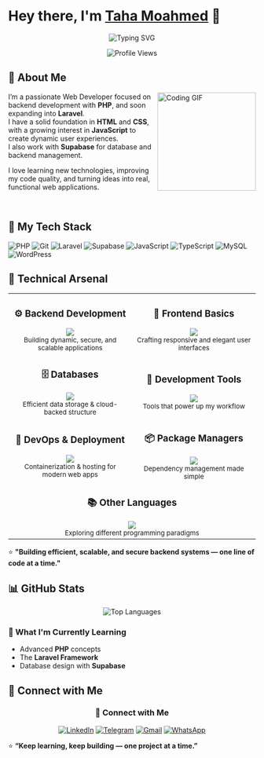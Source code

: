 # Hey there, I'm [Taha Moahmed]() 👋

<div align="center">

![Typing SVG](https://readme-typing-svg.herokuapp.com?font=Fira+Code&size=22&duration=3000&pause=1000&color=00C4FF&center=true&vCenter=true&width=700&lines=Hi%2C+I'm+Taha+Mohamed%E2%9A%99%EF%B8%8F;Web+Developer+%7C+PHP+Learner+%7C+Future+Laravel+Engineer;CS+Student+%7C+Coffee+Lover+%E2%98%95;Passionate+About+Building+Modern+Web+Apps+%F0%9F%94%A5)
</div>

<p align="center">
  <img src="https://komarev.com/ghpvc/?username=Tahamohamed11&style=for-the-badge" alt="Profile Views"/>
</p>

## 🚀 About Me

<img align="right" src="https://c.tenor.com/_DOBjnGspYAAAAAM/code-coding.gif" width="200" alt="Coding GIF"/>

I’m a passionate Web Developer focused on backend development with **PHP**, and soon expanding into **Laravel**.  
I have a solid foundation in **HTML** and **CSS**, with a growing interest in **JavaScript** to create dynamic user experiences.  
I also work with **Supabase** for database and backend management.  

I love learning new technologies, improving my code quality, and turning ideas into real, functional web applications.




<br clear="right"/>

## 🔧 My Tech Stack

![PHP](https://img.shields.io/badge/php-%23777BB4.svg?&logo=php&logoColor=white)
![Git](https://img.shields.io/badge/Git-F05032?logo=git&logoColor=white)
![Laravel](https://img.shields.io/badge/Laravel-FF2D20?logo=laravel&logoColor=white)
![Supabase](https://img.shields.io/badge/Supabase-3ECF8E?logo=supabase&logoColor=white)
![JavaScript](https://img.shields.io/badge/JavaScript-F7DF1E?logo=javascript&logoColor=black)
![TypeScript](https://img.shields.io/badge/TypeScript-3178C6?logo=typescript&logoColor=white)
![MySQL](https://img.shields.io/badge/MySQL-4479A1?logo=mysql&logoColor=fff)
![WordPress](https://img.shields.io/badge/WordPress-%2321759B.svg?logo=wordpress&logoColor=white)





## 🧠 Technical Arsenal  

<div align="center">

<table>
  <tr>
    <td align="center" width="50%">
      <h3>⚙️ Backend Development</h3>
      <img src="https://skillicons.dev/icons?i=php,laravel,nodejs" /><br/>
      <sub>Building dynamic, secure, and scalable applications</sub>
    </td>
    <td align="center" width="50%">
      <h3>🎨 Frontend Basics</h3>
      <img src="https://skillicons.dev/icons?i=html,css,javascript" /><br/>
      <sub>Crafting responsive and elegant user interfaces</sub>
    </td>
  </tr>

  <tr>
    <td align="center" width="50%">
      <h3>🗄️ Databases</h3>
      <img src="https://skillicons.dev/icons?i=mysql,postgresql,supabase,redis" /><br/>
      <sub>Efficient data storage & cloud-backed structure</sub>
    </td>
    <td align="center" width="50%">
      <h3>🧰 Development Tools</h3>
      <img src="https://skillicons.dev/icons?i=git,github,vscode,postman" /><br/>
      <sub>Tools that power up my workflow</sub>
    </td>
  </tr>

  <tr>
    <td align="center" width="50%">
      <h3>🐳 DevOps & Deployment</h3>
      <img src="https://skillicons.dev/icons?i=docker,vercel,netlify" /><br/>
      <sub>Containerization & hosting for modern web apps</sub>
    </td>
    <td align="center" width="50%">
      <h3>📦 Package Managers</h3>
      <img src="https://skillicons.dev/icons?i=composer,npm,yarn" /><br/>
      <sub>Dependency management made simple</sub>
    </td>
  </tr>

  <tr>
    <td align="center" colspan="2">
      <h3>📚 Other Languages</h3>
      <img src="https://skillicons.dev/icons?i=java,python,c,cpp" /><br/>
      <sub>Exploring different programming paradigms</sub>
    </td>
  </tr>
</table>

</div>


⭐ <b>"Building efficient, scalable, and secure backend systems — one line of code at a time."</b>

</div>


## 📊 GitHub Stats

<div align="center">
  <img src="https://github-readme-stats.vercel.app/api/top-langs/?username=Tahamohamed11&layout=compact&theme=dark" alt="Top Languages"/>
</div>

### 🌱 What I'm Currently Learning
- Advanced **PHP** concepts  
- The **Laravel Framework**  
- Database design with **Supabase**


## 🔗 Connect with Me

<div align="center">
  
### 🤝 Connect with Me
[![LinkedIn](https://img.shields.io/badge/LinkedIn-blue?style=for-the-badge&logo=linkedin)](https://www.linkedin.com/in/taha-mohamed-676a48330?utm_source=share&utm_campaign=share_via&utm_content=profile&utm_medium=ios_app)
[![Telegram](https://img.shields.io/badge/Telegram-2CA5E0?style=for-the-badge&logo=telegram&logoColor=white)](https://t.me/C_Tahaa_Mohamed)
[![Gmail](https://img.shields.io/badge/Email-D14836?style=for-the-badge&logo=gmail&logoColor=white)](mailto:taham3830@gmail.com)
[![WhatsApp](https://img.shields.io/badge/WhatsApp-25D366?style=for-the-badge&logo=whatsapp&logoColor=white)](https://wa.me/201055230075)
</div>
<div>

  ⭐ **“Keep learning, keep building — one project at a time.”**
</div>
